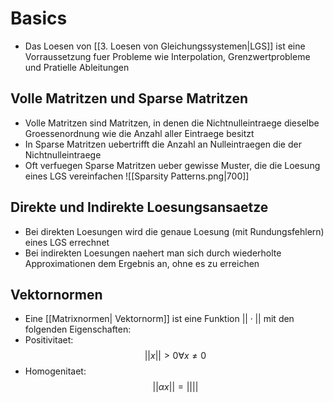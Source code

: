 # Basics
- Das Loesen von [[3. Loesen von Gleichungssystemen|LGS]] ist eine Vorraussetzung fuer Probleme wie Interpolation, Grenzwertprobleme und Pratielle Ableitungen
## Volle Matritzen und Sparse Matritzen
- Volle Matritzen sind Matritzen, in denen die Nichtnulleintraege dieselbe Groessenordnung wie die Anzahl aller Eintraege besitzt
- In Sparse Matritzen uebertrifft die Anzahl an Nulleintraegen die der Nichtnulleintraege
- Oft verfuegen Sparse Matritzen ueber gewisse Muster, die die Loesung eines LGS vereinfachen
![[Sparsity Patterns.png|700]]
## Direkte und Indirekte Loesungsansaetze
- Bei direkten Loesungen wird die genaue Loesung (mit Rundungsfehlern) eines LGS errechnet 
- Bei indirekten Loesungen naehert man sich durch wiederholte Approximationen dem Ergebnis an, ohne es zu erreichen
## Vektornormen
- Eine [[Matrixnormen| Vektornorm]] ist eine Funktion $||\cdot||$ mit den folgenden Eigenschaften:
- Positivitaet:
$$||x|| > 0 \forall x \neq 0$$
- Homogenitaet:
$$||\alpha x|| = ||||$$
